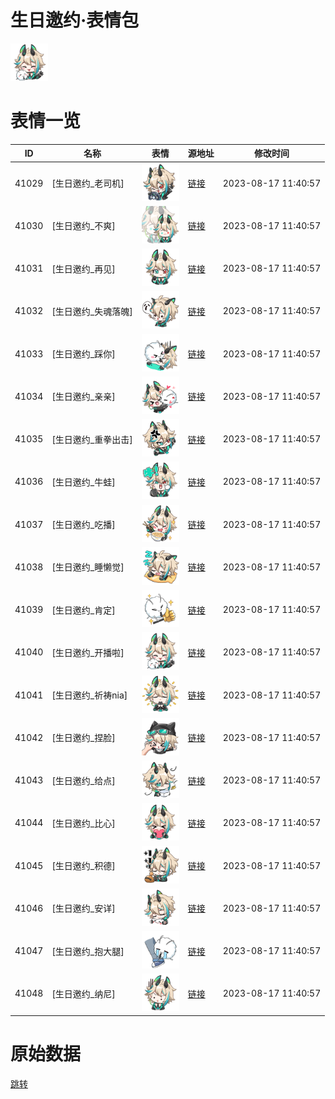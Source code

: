# 生日邀约·表情包

<img src="./cover.png" height="60" alt="cover" />

# 表情一览

|ID|名称|表情|源地址|修改时间|
|----|----|----|----|----|
|41029|[生日邀约_老司机]|<img src="./pic/041029_%5B生日邀约_老司机%5D.png" height="60" alt="老司机"/>|[链接](https://i0.hdslb.com/bfs/garb/item/3b99b56ccb78ffc085ca311c8191af90db007cf7.png)|2023-08-17 11:40:57|
|41030|[生日邀约_不爽]|<img src="./pic/041030_%5B生日邀约_不爽%5D.png" height="60" alt="不爽"/>|[链接](https://i0.hdslb.com/bfs/garb/item/d4b630df6d51646a64293a0e50ba46c585d5e4fe.png)|2023-08-17 11:40:57|
|41031|[生日邀约_再见]|<img src="./pic/041031_%5B生日邀约_再见%5D.png" height="60" alt="再见"/>|[链接](https://i0.hdslb.com/bfs/garb/item/cabd8ef77139ae577e5dc0bf534d6cddd06004e6.png)|2023-08-17 11:40:57|
|41032|[生日邀约_失魂落魄]|<img src="./pic/041032_%5B生日邀约_失魂落魄%5D.png" height="60" alt="失魂落魄"/>|[链接](https://i0.hdslb.com/bfs/garb/item/938ecfdc1a47a5e9894cba8e1bd0068246daa142.png)|2023-08-17 11:40:57|
|41033|[生日邀约_踩你]|<img src="./pic/041033_%5B生日邀约_踩你%5D.png" height="60" alt="踩你"/>|[链接](https://i0.hdslb.com/bfs/garb/item/d9f167d067e52329693b58554becc6afad8dffd8.png)|2023-08-17 11:40:57|
|41034|[生日邀约_亲亲]|<img src="./pic/041034_%5B生日邀约_亲亲%5D.png" height="60" alt="亲亲"/>|[链接](https://i0.hdslb.com/bfs/garb/item/1604760bb817340ecc848ef4e70e4d96d980c5b3.png)|2023-08-17 11:40:57|
|41035|[生日邀约_重拳出击]|<img src="./pic/041035_%5B生日邀约_重拳出击%5D.png" height="60" alt="重拳出击"/>|[链接](https://i0.hdslb.com/bfs/garb/item/3da9c1aad0da78c70149df27aa0ace47a814fa1f.png)|2023-08-17 11:40:57|
|41036|[生日邀约_牛蛙]|<img src="./pic/041036_%5B生日邀约_牛蛙%5D.png" height="60" alt="牛蛙"/>|[链接](https://i0.hdslb.com/bfs/garb/item/70e98bb11609598d8037cf6dd02f8b97df07c58f.png)|2023-08-17 11:40:57|
|41037|[生日邀约_吃播]|<img src="./pic/041037_%5B生日邀约_吃播%5D.png" height="60" alt="吃播"/>|[链接](https://i0.hdslb.com/bfs/garb/item/8895984b9618db6550b6d8238763f5bdbda499fd.png)|2023-08-17 11:40:57|
|41038|[生日邀约_睡懒觉]|<img src="./pic/041038_%5B生日邀约_睡懒觉%5D.png" height="60" alt="睡懒觉"/>|[链接](https://i0.hdslb.com/bfs/garb/item/66410ecf5c4c5988db00fb956a9f2a7e5bdba510.png)|2023-08-17 11:40:57|
|41039|[生日邀约_肯定]|<img src="./pic/041039_%5B生日邀约_肯定%5D.png" height="60" alt="肯定"/>|[链接](https://i0.hdslb.com/bfs/garb/item/b7bab46e6b74596339ad67671ec290fcb01d3182.png)|2023-08-17 11:40:57|
|41040|[生日邀约_开播啦]|<img src="./pic/041040_%5B生日邀约_开播啦%5D.png" height="60" alt="开播啦"/>|[链接](https://i0.hdslb.com/bfs/garb/item/676db15baf3305cdac5d9bf78e1a34e2b1b89e81.png)|2023-08-17 11:40:57|
|41041|[生日邀约_祈祷nia]|<img src="./pic/041041_%5B生日邀约_祈祷nia%5D.png" height="60" alt="祈祷nia"/>|[链接](https://i0.hdslb.com/bfs/garb/item/06c85866c423e594c48c48b2ba92b0c30567d370.png)|2023-08-17 11:40:57|
|41042|[生日邀约_捏脸]|<img src="./pic/041042_%5B生日邀约_捏脸%5D.png" height="60" alt="捏脸"/>|[链接](https://i0.hdslb.com/bfs/garb/item/5a891a4c3e3868cef84aaddb1a73746d450da0a8.png)|2023-08-17 11:40:57|
|41043|[生日邀约_给点]|<img src="./pic/041043_%5B生日邀约_给点%5D.png" height="60" alt="给点"/>|[链接](https://i0.hdslb.com/bfs/garb/item/b3242c0e30ee1b97b135c6e773b4df9c400ddec9.png)|2023-08-17 11:40:57|
|41044|[生日邀约_比心]|<img src="./pic/041044_%5B生日邀约_比心%5D.png" height="60" alt="比心"/>|[链接](https://i0.hdslb.com/bfs/garb/item/7adc024f6a318c0abe122bfd199555b3dfe50ea3.png)|2023-08-17 11:40:57|
|41045|[生日邀约_积德]|<img src="./pic/041045_%5B生日邀约_积德%5D.png" height="60" alt="积德"/>|[链接](https://i0.hdslb.com/bfs/garb/item/a4df18b86b629a1d85c7e86df7ed13b54257018a.png)|2023-08-17 11:40:57|
|41046|[生日邀约_安详]|<img src="./pic/041046_%5B生日邀约_安详%5D.png" height="60" alt="安详"/>|[链接](https://i0.hdslb.com/bfs/garb/item/eec628a641bb411c937acd6a91a5c74c6fe9ebd3.png)|2023-08-17 11:40:57|
|41047|[生日邀约_抱大腿]|<img src="./pic/041047_%5B生日邀约_抱大腿%5D.png" height="60" alt="抱大腿"/>|[链接](https://i0.hdslb.com/bfs/garb/item/5d2ae4d838cc7f765a8abaf08d4824aec4254d43.png)|2023-08-17 11:40:57|
|41048|[生日邀约_纳尼]|<img src="./pic/041048_%5B生日邀约_纳尼%5D.png" height="60" alt="纳尼"/>|[链接](https://i0.hdslb.com/bfs/garb/item/a719c62eddf5af82622c35b8f27587b86119bbc4.png)|2023-08-17 11:40:57|

# 原始数据

[跳转](./raw.json)

